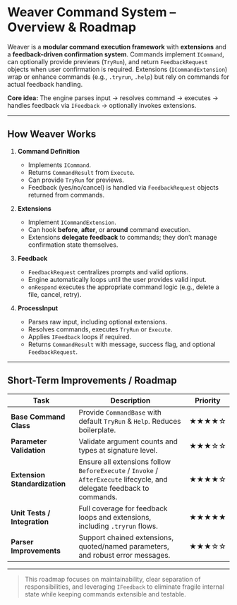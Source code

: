 ﻿# Weaver Command System – Overview & Roadmap

Weaver is a **modular command execution framework** with **extensions** and a **feedback-driven confirmation system**. Commands implement `ICommand`, can optionally provide previews (`TryRun`), and return `FeedbackRequest` objects when user confirmation is required. Extensions (`ICommandExtension`) wrap or enhance commands (e.g., `.tryrun`, `.help`) but rely on commands for actual feedback handling.  

**Core idea:** The engine parses input → resolves command → executes → handles feedback via `IFeedback` → optionally invokes extensions.  

---

## How Weaver Works

1. **Command Definition**
   - Implements `ICommand`.
   - Returns `CommandResult` from `Execute`.
   - Can provide `TryRun` for previews.
   - Feedback (yes/no/cancel) is handled via `FeedbackRequest` objects returned from commands.

2. **Extensions**
   - Implement `ICommandExtension`.
   - Can hook **before**, **after**, or **around** command execution.
   - Extensions **delegate feedback** to commands; they don’t manage confirmation state themselves.

3. **Feedback**
   - `FeedbackRequest` centralizes prompts and valid options.
   - Engine automatically loops until the user provides valid input.
   - `onRespond` executes the appropriate command logic (e.g., delete a file, cancel, retry).

4. **ProcessInput**
   - Parses raw input, including optional extensions.
   - Resolves commands, executes `TryRun` or `Execute`.
   - Applies `IFeedback` loops if required.
   - Returns `CommandResult` with message, success flag, and optional `FeedbackRequest`.

---

## Short-Term Improvements / Roadmap

| Task | Description | Priority |
|------|------------|---------|
| **Base Command Class** | Provide `CommandBase` with default `TryRun` & `Help`. Reduces boilerplate. | ★★★★☆ |
| **Parameter Validation** | Validate argument counts and types at signature level. | ★★★☆☆ |
| **Extension Standardization** | Ensure all extensions follow `BeforeExecute` / `Invoke` / `AfterExecute` lifecycle, and delegate feedback to commands. | ★★★★☆ |
| **Unit Tests / Integration** | Full coverage for feedback loops and extensions, including `.tryrun` flows. | ★★★★★ |
| **Parser Improvements** | Support chained extensions, quoted/named parameters, and robust error messages. | ★★★☆☆ |

---

> This roadmap focuses on maintainability, clear separation of responsibilities, and leveraging `IFeedback` to eliminate fragile internal state while keeping commands extensible and testable.
